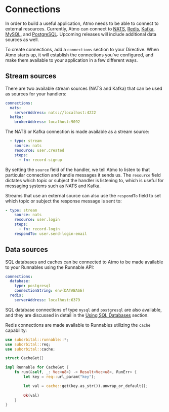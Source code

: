# Connections

In order to build a useful application, Atmo needs to be able to connect to external resources. Currently, Atmo can connect to [NATS](https://nats.io/), [Redis](https://redis.io/), [Kafka](https://kafka.apache.org/), [MySQL](https://www.mysql.com/), and [PostgreSQL](https://www.postgresql.org/). Upcoming releases will include additional data sources as well.

To create connections, add a `connections` section to your Directive. When Atmo starts up, it will establish the connections you've configured, and make them available to your application in a few different ways.

## Stream sources
There are two available stream sources (NATS and Kafka) that can be used as sources for your handlers:
```yaml
connections:
  nats:
    serverAddress: nats://localhost:4222
  kafka:
    brokerAddress: localhost:9092
```

The NATS or Kafka connection is made available as a stream source:

```yaml
  - type: stream
    source: nats
    resource: user.created
    steps:
      - fn: record-signup
```

By setting the `source` field of the handler, we tell Atmo to listen to that particular connection and handle messages it sends us. The `resource` field dictates which topic or subject the handler is listening to, which is useful for messaging systems such as NATS and Kafka.

Streams that use an external source can also use the `respondTo` field to set which topic or subject the response message is sent to:

```yaml
- type: stream
    source: nats
    resource: user.login
    steps:
      - fn: record-login
    respondTo: user.send-login-email
```

## Data sources
SQL databases and caches can be connected to Atmo to be made available to your Runnables using the Runnable API:
```yaml
connections:
  database:
    type: postgresql
    connectionString: env(DATABASE)
  redis:
    serverAddress: localhost:6379
```
SQL database connections of type `mysql` and `postgresql` are also available, and they are discussed in detail in the [Using SQL Databases](./using-sql-databases.md) section.

Redis connections are made available to Runnables utilizing the `cache` capability:
```rust
use suborbital::runnable::*;
use suborbital::req;
use suborbital::cache;

struct CacheGet{}

impl Runnable for CacheGet {
    fn run(&self, _: Vec<u8>) -> Result<Vec<u8>, RunErr> {
        let key = req::url_param("key");

        let val = cache::get(key.as_str()).unwrap_or_default();
    
        Ok(val)
    }
}
```